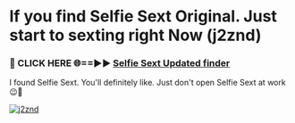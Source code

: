 # If you find Selfie Sext Original. Just start to sexting right Now (j2znd)

<h3>🔴 CLICK HERE 🌐==►► <a href="https://tinyurl.com/2s32jyrn" rel="nofollow">Selfie Sext Updated finder</a></h3>

I found Selfie Sext. You'll definitely like. Just don't open Selfie Sext at work 😉💬

[![j2znd](https://i.imgur.com/sZc9xG4.jpeg)](https://tinyurl.com/2s32jyrn)
